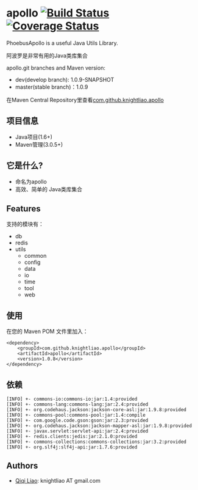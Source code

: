 apollo [![Build Status](https://travis-ci.org/knightliao/apollo.svg?branch=master)](https://travis-ci.org/knightliao/apollo) [![Coverage Status](https://coveralls.io/repos/knightliao/apollo/badge.png)](https://coveralls.io/r/knightliao/apollo)
==============

PhoebusApollo is a useful Java Utils Library.

阿波罗是非常有用的Java类库集合

apollo.git branches and Maven version:

- dev(develop branch): 1.0.9-SNAPSHOT
- master(stable branch)：1.0.9

在Maven Central Repository里查看[com.github.knightliao.apollo](http://search.maven.org/#search%7Cga%7C1%7Ccom.github.knightliao.apollo )


## 项目信息 ##

- Java项目(1.6+)
- Maven管理(3.0.5+)

## 它是什么? ##

- 命名为apollo
- 高效、简单的 Java类库集合

## Features ##

支持的模块有：

- db
- redis
- utils
    - common
    - config
    - data
    - io
    - time
    - tool 
    - web

## 使用 ##

在您的 Maven POM 文件里加入：

    <dependency>
        <groupId>com.github.knightliao.apollo</groupId>
        <artifactId>apollo</artifactId>
        <version>1.0.8</version>
    </dependency>

## 依赖

    [INFO] +- commons-io:commons-io:jar:1.4:provided
    [INFO] +- commons-lang:commons-lang:jar:2.4:provided
    [INFO] +- org.codehaus.jackson:jackson-core-asl:jar:1.9.8:provided
    [INFO] +- commons-pool:commons-pool:jar:1.4:compile
    [INFO] +- com.google.code.gson:gson:jar:2.3:provided
    [INFO] +- org.codehaus.jackson:jackson-mapper-asl:jar:1.9.8:provided
    [INFO] +- javax.servlet:servlet-api:jar:2.4:provided
    [INFO] +- redis.clients:jedis:jar:2.1.0:provided
    [INFO] +- commons-collections:commons-collections:jar:3.2:provided
    [INFO] +- org.slf4j:slf4j-api:jar:1.7.6:provided

## Authors ##

- [Qiqi Liao](https://github.com/knightliao): knightliao AT gmail.com

